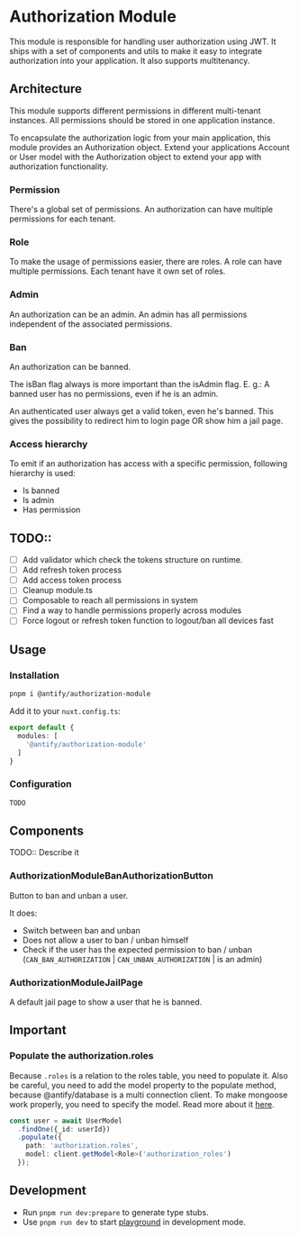 # Authorization Module

This module is responsible for handling user authorization using JWT.
It ships with a set of components and utils to make it easy to integrate authorization into your application.
It also supports multitenancy.

## Architecture

This module supports different permissions in different multi-tenant instances.
All permissions should be stored in one application instance.

To encapsulate the authorization logic from your main application, this module provides an Authorization object.
Extend your applications Account or User model with the Authorization object to extend your app with
authorization functionality.

### Permission

There's a global set of permissions. An authorization can have multiple permissions
for each tenant.

### Role

To make the usage of permissions easier, there are roles. A role can have multiple permissions.
Each tenant have it own set of roles.

### Admin

An authorization can be an admin. An admin has all permissions
independent of the associated permissions.

### Ban

An authorization can be banned.

The isBan flag always is more important than the isAdmin flag.
E. g.: A banned user has no permissions, even if he is an admin.

An authenticated user always get a valid token, even he's banned.
This gives the possibility to redirect him to login page OR show him a jail page.

### Access hierarchy

To emit if an authorization has access with a specific permission,
following hierarchy is used:

- Is banned
- Is admin
- Has permission

## TODO::

- [ ] Add validator which check the tokens structure on runtime.
- [ ] Add refresh token process
- [ ] Add access token process
- [ ] Cleanup module.ts
- [ ] Composable to reach all permissions in system
- [ ] Find a way to handle permissions properly across modules
- [ ] Force logout or refresh token function to logout/ban all devices fast

## Usage

### Installation

```bash
pnpm i @antify/authorization-module
```

Add it to your `nuxt.config.ts`:

```typescript
export default {
  modules: [
    '@antify/authorization-module'
  ]
}
```

### Configuration

```typescript
TODO
```

## Components

TODO:: Describe it

### AuthorizationModuleBanAuthorizationButton

Button to ban and unban a user.

It does:

- Switch between ban and unban
- Does not allow a user to ban / unban himself
- Check if the user has the expected permission to ban / unban (`CAN_BAN_AUTHORIZATION` | `CAN_UNBAN_AUTHORIZATION` | is
  an admin)

### AuthorizationModuleJailPage

A default jail page to show a user that he is banned.

## Important

### Populate the authorization.roles

Because `.roles` is a relation to the roles table, you need to populate it.
Also be careful, you need to add the model property to the populate method, because @antify/database
is a multi connection client. To make mongoose work properly, you need to specify the model.
Read more about
it [here](https://github.com/antify/database?tab=readme-ov-file#error-schema-hasnt-been-registered-for-model).

```typescript
const user = await UserModel
  .findOne({_id: userId})
  .populate({
    path: 'authorization.roles',
    model: client.getModel<Role>('authorization_roles')
  });
```

## Development

- Run `pnpm run dev:prepare` to generate type stubs.
- Use `pnpm run dev` to start [playground](./playground) in development mode.

